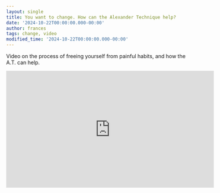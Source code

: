 ```yaml
---
layout: single
title: You want to change. How can the Alexander Technique help?
date: '2024-10-22T00:00:00.000-00:00'
author: frances
tags: change, video
modified_time: '2024-10-22T00:00:00.000-00:00'
---
```


Video on the process of freeing yourself from painful habits, and how the A.T. can help.


<iframe width="560" height="315" src="https://www.youtube.com/embed/-Z04ZFfDIkg" frameborder="0" allow="accelerometer; autoplay; clipboard-write; encrypted-media; gyroscope; picture-in-picture" allowfullscreen></iframe>
